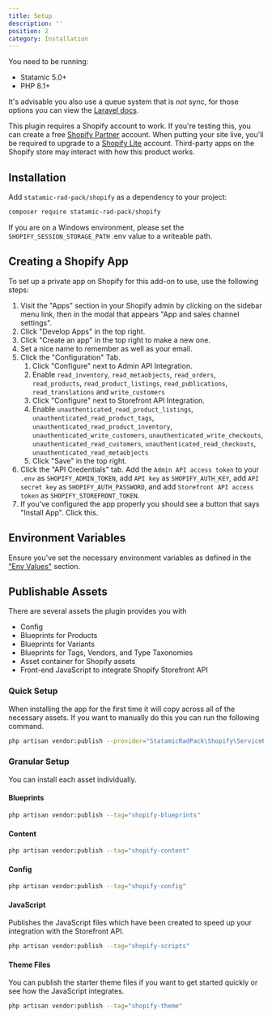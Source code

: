 ```yaml
---
title: Setup
description: ''
position: 2
category: Installation
---
```


You need to be running:

- Statamic 5.0+
- PHP 8.1+

It's advisable you also use a queue system that is _not_ sync, for those options you can view the [Laravel docs](https://laravel.com/docs/8.x/queues#driver-prerequisites).

This plugin requires a Shopify account to work. If you're testing this, you can create a free [Shopify Partner](https://www.shopify.co.uk/partners) account. When putting your site live, you'll be required to upgrade to a [Shopify Lite](https://www.shopify.co.uk/lite) account. Third-party apps on the Shopify store may interact with how this product works.

## Installation

Add `statamic-rad-pack/shopify` as a dependency to your project:

```bash
composer require statamic-rad-pack/shopify
```

If you are on a Windows environment, please set the `SHOPIFY_SESSION_STORAGE_PATH` .env value to a writeable path.

## Creating a Shopify App

To set up a private app on Shopify for this add-on to use, use the following steps:

1. Visit the "Apps" section in your Shopify admin by clicking on the sidebar menu link, then in the modal that appears "App and sales channel settings".
2. Click "Develop Apps" in the top right.
3. Click "Create an app" in the top right to make a new one.
4. Set a nice name to remember as well as your email.
5. Click the "Configuration" Tab.
    1. Click "Configure" next to Admin API Integration.
    2. Enable `read_inventory`, `read_metaobjects`, `read_orders`, `read_products`, `read_product_listings`, `read_publications`, `read_translations` and `write_customers`
    3. Click "Configure" next to Storefront API Integration.
    4. Enable `unauthenticated_read_product_listings`, `unauthenticated_read_product_tags`, `unauthenticated_read_product_inventory`, `unauthenticated_write_customers`, `unauthenticated_write_checkouts`, `unauthenticated_read_customers`, `unauthenticated_read_checkouts`, `unauthenticated_read_metaobjects`
    5. Click "Save" in the top right.
6. Click the "API Credentials" tab. Add the `Admin API access token` to your `.env` as `SHOPIFY_ADMIN_TOKEN`, add `API key` as `SHOPIFY_AUTH_KEY`, add `API secret key` as  `SHOPIFY_AUTH_PASSWORD`, and add `Storefront API access token` as `SHOPIFY_STOREFRONT_TOKEN`.
7. If you've configured the app properly you should see a button that says "Install App". Click this.


## Environment Variables

Ensure you've set the necessary environment variables as defined in the ["Env Values"](/env) section.

## Publishable Assets

There are several assets the plugin provides you with

- Config
- Blueprints for Products
- Blueprints for Variants
- Blueprints for Tags, Vendors, and Type Taxonomies
- Asset container for Shopify assets
- Front-end JavaScript to integrate Shopify Storefront API

### Quick Setup

When installing the app for the first time it will copy across all of the necessary assets. If you want to manually do this you can run the following command.

```bash
php artisan vendor:publish --provider="StatamicRadPack\Shopify\ServiceProvider"
```

### Granular Setup

You can install each asset individually.

#### Blueprints

```bash
php artisan vendor:publish --tag="shopify-blueprints"
```

#### Content

```bash
php artisan vendor:publish --tag="shopify-content"
```

#### Config

```bash
php artisan vendor:publish --tag="shopify-config"
```

#### JavaScript

Publishes the JavaScript files which have been created to speed up your integration with the Storefront API.

```bash
php artisan vendor:publish --tag="shopify-scripts"
```

#### Theme Files

You can publish the starter theme files if you want to get started quickly or see how the JavaScript integrates.

```bash
php artisan vendor:publish --tag="shopify-theme"
```
